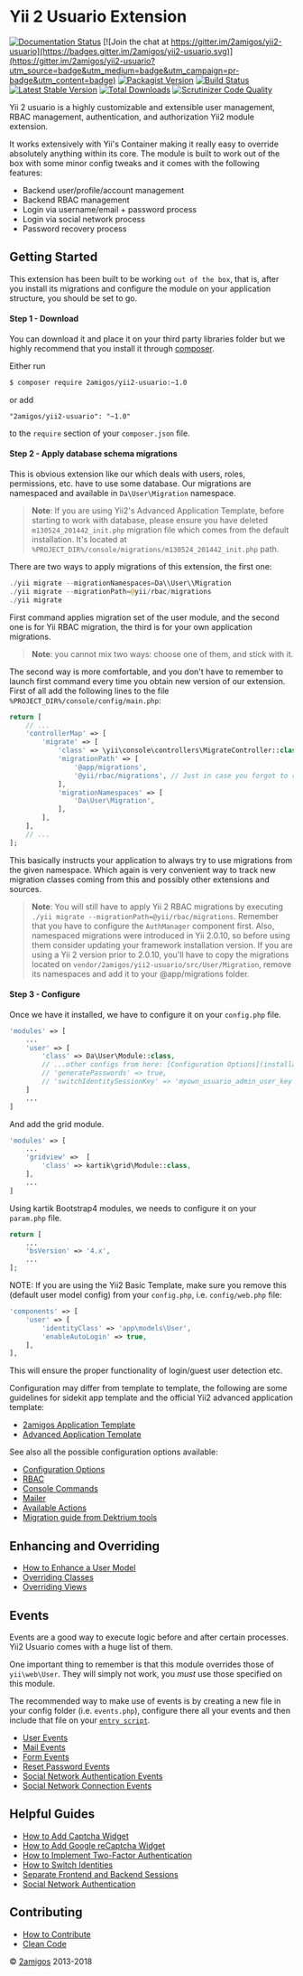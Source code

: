 # Yii 2 Usuario Extension

[![Documentation Status](https://readthedocs.org/projects/yii2-usuario/badge/?version=latest)](http://yii2-usuario.readthedocs.io/en/latest/?badge=latest)
[![Join the chat at https://gitter.im/2amigos/yii2-usuario](https://badges.gitter.im/2amigos/yii2-usuario.svg)](https://gitter.im/2amigos/yii2-usuario?utm_source=badge&utm_medium=badge&utm_campaign=pr-badge&utm_content=badge)
[![Packagist Version](https://img.shields.io/packagist/v/2amigos/yii2-usuario.svg?style=flat-square)](https://packagist.org/packages/2amigos/yii2-usuario)
[![Build Status](https://travis-ci.org/2amigos/yii2-usuario.svg?branch=master)](https://travis-ci.org/2amigos/yii2-usuario)
[![Latest Stable Version](https://poser.pugx.org/2amigos/yii2-usuario/version)](https://packagist.org/packages/2amigos/yii2-usuario)
[![Total Downloads](https://poser.pugx.org/2amigos/yii2-usuario/downloads)](https://packagist.org/packages/2amigos/yii2-usuario)
[![Scrutinizer Code Quality](https://scrutinizer-ci.com/g/2amigos/yii2-usuario/badges/quality-score.png?b=master)](https://scrutinizer-ci.com/g/2amigos/yii2-usuario/?branch=master)

Yii 2 usuario is a highly customizable and extensible user management, RBAC management, authentication, 
and authorization Yii2 module extension. 

It works extensively with Yii's Container making it really easy to override absolutely anything within its core. The 
module is built to work out of the box with some minor config tweaks and it comes with the following features: 
 
- Backend user/profile/account management
- Backend RBAC management 
- Login via username/email + password process
- Login via social network process
- Password recovery process


## Getting Started

This extension has been built to be working `out of the box`, that is, after you install its migrations and configure 
the module on your application structure, you should be set to go. 

#### Step 1 - Download

You can download it and place it on your third party libraries folder but we highly recommend that you install it 
through [composer](http://getcomposer.org/download/).

Either run

```bash
$ composer require 2amigos/yii2-usuario:~1.0
```

or add

```
"2amigos/yii2-usuario": "~1.0"
```

to the `require` section of your `composer.json` file.

#### Step 2 - Apply database schema migrations

This is obvious extension like our which deals with users, roles, permissions, etc. have to use some database.
Our migrations are namespaced and available in `Da\User\Migration` namespace.

> **Note**: If you are using Yii2's Advanced Application Template, before starting to work with database, please ensure 
you have deleted `m130524_201442_init.php` migration file which comes from the default installation. It's located at
`%PROJECT_DIR%/console/migrations/m130524_201442_init.php` path.

There are two ways to apply migrations of this extension, the first one:

```php
./yii migrate --migrationNamespaces=Da\\User\\Migration
./yii migrate --migrationPath=@yii/rbac/migrations
./yii migrate
```

First command applies migration set of the user module, and the second one is for Yii RBAC migration, the third is for 
your own application migrations.

> **Note**: you cannot mix two ways: choose one of them, and stick with it.

The second way is more comfortable, and you don't have to remember to launch first command every time you obtain
new version of our extension. First of all add the following lines to the file
`%PROJECT_DIR%/console/config/main.php`:

```php
return [
    // ...
    'controllerMap' => [
        'migrate' => [
            'class' => \yii\console\controllers\MigrateController::class,
            'migrationPath' => [
                '@app/migrations',
                '@yii/rbac/migrations', // Just in case you forgot to run it on console (see next note)
            ],
            'migrationNamespaces' => [
                'Da\User\Migration',
            ],
        ],
    ],
    // ...
];
```

This basically instructs your application to always try to use migrations from the given namespace. Which again
is very convenient way to track new migration classes coming from this and possibly other extensions and sources. 

> **Note**: You will still have to apply Yii 2 RBAC migrations by executing 
> `./yii migrate --migrationPath=@yii/rbac/migrations`. Remember that you have to configure the `AuthManager` component 
> first. 
> Also, namespaced migrations were introduced in Yii 2.0.10, so before using them consider updating your framework
> installation version.
> If you are using a Yii 2 version prior to 2.0.10, you'll have to copy the migrations located on 
> `vendor/2amigos/yii2-usuario/src/User/Migration`, remove its namespaces and add it to your @app/migrations folder.

#### Step 3 - Configure

Once we have it installed, we have to configure it on your `config.php` file. 


```php 
'modules' => [
    ...
    'user' => [
        'class' => Da\User\Module::class,
        // ...other configs from here: [Configuration Options](installation/configuration-options.md), e.g.
        // 'generatePasswords' => true,
        // 'switchIdentitySessionKey' => 'myown_usuario_admin_user_key',
    ]
    ...
]
```

And add the grid module.


```php 
'modules' => [
    ...
    'gridview' =>  [
        'class' => kartik\grid\Module::class,
    ],
    ...
]
```

Using kartik Bootstrap4 modules, we needs to configure it on your `param.php` file. 

```php 
return [
    ...
    'bsVersion' => '4.x',
    ...
];
```

NOTE: If you are using the Yii2 Basic Template, make sure you remove this (default user model config) from your `config.php`,
i.e. `config/web.php` file:

```php
'components' => [
    'user' => [
        'identityClass' => 'app\models\User',
        'enableAutoLogin' => true,
    ],
],
```

This will ensure the proper functionality of login/guest user detection etc.

Configuration may differ from template to template, the following are some guidelines for sidekit app template and 
the official Yii2 advanced application template: 

- [2amigos Application Template](installation/yii2-application-template.md)
- [Advanced Application Template](installation/advanced-application-template.md)

See also all the possible configuration options available: 

- [Configuration Options](installation/configuration-options.md)
- [RBAC](installation/rbac.md)
- [Console Commands](installation/console-commands.md)
- [Mailer](installation/mailer.md)
- [Available Actions](installation/available-actions.md)
- [Migration guide from Dektrium tools](installation/migration-guide-from-dektrium-tools.md)

Enhancing and Overriding
------------------------

- [How to Enhance a User Model](enhancing-and-overriding/how-to-enhance-a-user-model.md)
- [Overriding Classes](enhancing-and-overriding/overriding-classes.md) 
- [Overriding Views](enhancing-and-overriding/overriding-views.md)

Events
------

Events are a good way to execute logic before and after certain processes. Yii2 Usuario comes with a huge list of them. 

One important thing to remember is that this module overrides those of `yii\web\User`. They will simply not work, you 
*must* use those specified on this module.  

The recommended way to make use of events is by creating a new file in your config folder (i.e. `events.php`), configure 
there all your events and then include that file on your 
[`entry script`](http://www.yiiframework.com/doc-2.0/guide-structure-entry-scripts.html). 

- [User Events](events/user-events.md)
- [Mail Events](events/mail-events.md)
- [Form Events](events/form-events.md)
- [Reset Password Events](events/reset-password-events.md)
- [Social Network Authentication Events](events/social-network-auth-events.md)
- [Social Network Connection Events](events/social-network-connect-events.md)


Helpful Guides
--------------

- [How to Add Captcha Widget](helpful-guides/how-to-add-captcha-widget.md)
- [How to Add Google reCaptcha Widget](helpful-guides/how-to-use-recaptcha-widget.md)
- [How to Implement Two-Factor Authentication](helpful-guides/how-to-implement-two-factor-auth.md)
- [How to Switch Identities](helpful-guides/how-to-swith-identities.md)
- [Separate Frontend and Backend Sessions](helpful-guides/separate-frontend-and-backend-sessions.md)
- [Social Network Authentication](helpful-guides/social-network-authentication.md)

Contributing
------------

- [How to Contribute](contributing/how-to.md)
- [Clean Code](contributing/clean-code.md)

© [2amigos](http://www.2amigos.us/) 2013-2018
